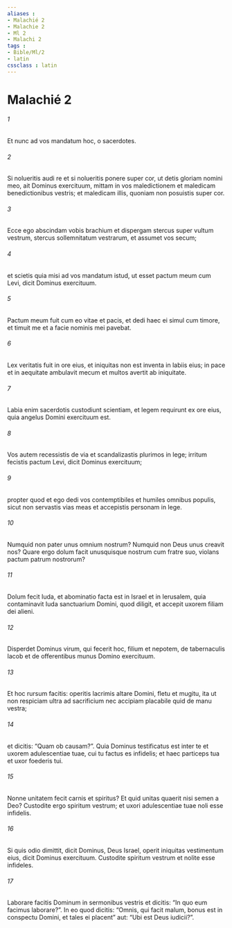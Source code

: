 ```yaml
---
aliases : 
- Malachié 2
- Malachie 2
- Ml 2
- Malachi 2
tags : 
- Bible/Ml/2
- latin
cssclass : latin
---
```


# Malachié 2

###### 1
Et nunc ad vos mandatum hoc, o sacerdotes. 
###### 2
Si nolueritis audi re et si nolueritis ponere super cor, ut detis gloriam nomini meo, ait Dominus exercituum, mittam in vos maledictionem et maledicam benedictionibus vestris; et maledicam illis, quoniam non posuistis super cor.
###### 3
Ecce ego abscindam vobis brachium et dispergam stercus super vultum vestrum, stercus sollemnitatum vestrarum, et assumet vos secum;
###### 4
et scietis quia misi ad vos mandatum istud, ut esset pactum meum cum Levi, dicit Dominus exercituum.
###### 5
Pactum meum fuit cum eo vitae et pacis, et dedi haec ei simul cum timore, et timuit me et a facie nominis mei pavebat.
###### 6
Lex veritatis fuit in ore eius, et iniquitas non est inventa in labiis eius; in pace et in aequitate ambulavit mecum et multos avertit ab iniquitate.
###### 7
Labia enim sacerdotis custodiunt scientiam, et legem requirunt ex ore eius, quia angelus Domini exercituum est.
###### 8
Vos autem recessistis de via et scandalizastis plurimos in lege; irritum fecistis pactum Levi, dicit Dominus exercituum;
###### 9
propter quod et ego dedi vos contemptibiles et humiles omnibus populis, sicut non servastis vias meas et accepistis personam in lege.
###### 10
Numquid non pater unus omnium nostrum? Numquid non Deus unus creavit nos? Quare ergo dolum facit unusquisque nostrum cum fratre suo, violans pactum patrum nostrorum? 
###### 11
Dolum fecit Iuda, et abominatio facta est in Israel et in Ierusalem, quia contaminavit Iuda sanctuarium Domini, quod diligit, et accepit uxorem filiam dei alieni. 
###### 12
Disperdet Dominus virum, qui fecerit hoc, filium et nepotem, de tabernaculis Iacob et de offerentibus munus Domino exercituum.
###### 13
Et hoc rursum facitis: operitis lacrimis altare Domini, fletu et mugitu, ita ut non respiciam ultra ad sacrificium nec accipiam placabile quid de manu vestra; 
###### 14
et dicitis: “Quam ob causam?”. Quia Dominus testificatus est inter te et uxorem adulescentiae tuae, cui tu factus es infidelis; et haec particeps tua et uxor foederis tui. 
###### 15
Nonne unitatem fecit carnis et spiritus? Et quid unitas quaerit nisi semen a Deo? Custodite ergo spiritum vestrum; et uxori adulescentiae tuae noli esse infidelis. 
###### 16
Si quis odio dimittit, dicit Dominus, Deus Israel, operit iniquitas vestimentum eius, dicit Dominus exercituum. Custodite spiritum vestrum et nolite esse infideles. 
###### 17
Laborare facitis Dominum in sermonibus vestris et dicitis: “In quo eum facimus laborare?”. In eo quod dicitis: “Omnis, qui facit malum, bonus est in conspectu Domini, et tales ei placent” aut: “Ubi est Deus iudicii?”.

